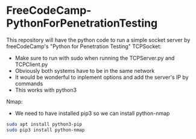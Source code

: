 # FreeCodeCamp-PythonForPenetrationTesting
This repository will have the python code to run a simple socket server by freeCodeCamp's "Python for Penetration Testing"
TCPSocket:
- Make sure to run with sudo when running the TCPServer.py and TCPClient.py
- Obviously both systems have to be in the same network
- It would be wonderful to inplement options and add the server's IP by commands
- This works with python3

Nmap:
- We need to have installed pip3 so we can install python-nmap
```bash
sudo apt install python3-pip
sudo pip3 install python-nmap
```